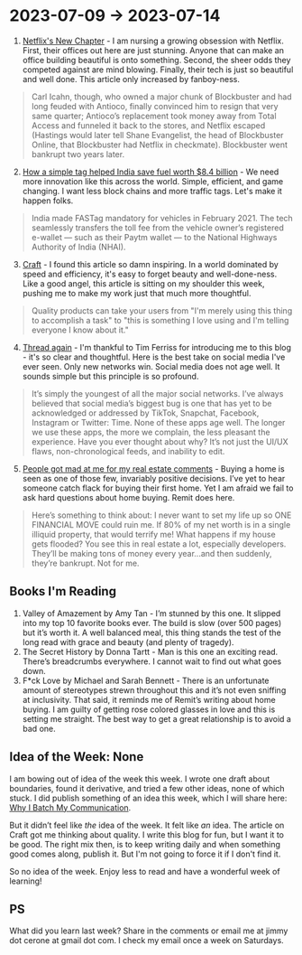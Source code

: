 # 2023-07-09 → 2023-07-14

1. [Netflix's New Chapter](https://stratechery.com/2023/netflixs-new-chapter/) - I am nursing a growing obsession with Netflix. First, their offices out here are just stunning. Anyone that can make an office building beautiful is onto something. Second, the sheer odds they competed against are mind blowing. Finally, their tech is just so beautiful and well done. This article only increased by fanboy-ness.

> Carl Icahn, though, who owned a major chunk of Blockbuster and had long feuded with Antioco, finally convinced him to resign that very same quarter; Antioco’s replacement took money away from Total Access and funneled it back to the stores, and Netflix escaped (Hastings would later tell Shane Evangelist, the head of Blockbuster Online, that Blockbuster had Netflix in checkmate). Blockbuster went bankrupt two years later.

2. [How a simple tag helped India save fuel worth $8.4 billion](https://getmatter.com/email/27567441/?token=27567441%3A2yKESf2J2qDKVbdaG-LJeMrspEc) - We need more innovation like this across the world. Simple, efficient, and game changing. I want less block chains and more traffic tags. Let's make it happen folks.

> India made FASTag mandatory for vehicles in February 2021. The tech seamlessly transfers the toll fee from the vehicle owner’s registered e-wallet — such as their Paytm wallet — to the National Highways Authority of India (NHAI).

3. [Craft](https://paulstamatiou.com/craft/) - I found this article so damn inspiring. In a world dominated by speed and efficiency, it's easy to forget beauty and well-done-ness. Like a good angel, this article is sitting on my shoulder this week, pushing me to make my work just that much more thoughtful.

> Quality products can take your users from "I'm merely using this thing to accomplish a task" to "this is something I love using and I'm telling everyone I know about it."

4. [Thread again](https://web.getmatter.com/entry/32378798) - I'm thankful to Tim Ferriss for introducing me to this blog - it's so clear and thoughtful. Here is the best take on social media I've ever seen. Only new networks win. Social media does not age well. It sounds simple but this principle is so profound.

> It’s simply the youngest of all the major social networks. I’ve always believed that social media’s biggest bug is one that has yet to be acknowledged or addressed by TikTok, Snapchat, Facebook, Instagram or Twitter: Time. None of these apps age well. The longer we use these apps, the more we complain, the less pleasant the experience. Have you ever thought about why? It’s not just the UI/UX flaws, non-chronological feeds, and inability to edit.

5. [People got mad at me for my real estate comments](https://getmatter.com/email/27377652/?token=27377652%3A0zfAqOPG9y0Pxa8zjUt2K3QQaJU) - Buying a home is seen as one of those few, invariably positive decisions. I’ve yet to hear someone catch flack for buying their first home. Yet I am afraid we fail to ask hard questions about home buying. Remit does here.

> Here’s something to think about: I never want to set my life up so ONE FINANCIAL MOVE could ruin me. If 80% of my net worth is in a single illiquid property, that would terrify me! What happens if my house gets flooded? You see this in real estate a lot, especially developers. They’ll be making tons of money every year...and then suddenly, they’re bankrupt. Not for me.

## Books I'm Reading

1. Valley of Amazement by Amy Tan - I’m stunned by this one. It slipped into my top 10 favorite books ever. The build is slow (over 500 pages) but it’s worth it. A well balanced meal, this thing stands the test of the long read with grace and beauty (and plenty of tragedy).
2. The Secret History by Donna Tartt - Man is this one an exciting read. There’s breadcrumbs everywhere. I cannot wait to find out what goes down.
3. F*ck Love by Michael and Sarah Bennett - There is an unfortunate amount of stereotypes strewn throughout this and it’s not even sniffing at inclusivity. That said, it reminds me of Remit’s writing about home buying. I am guilty of getting rose colored glasses in love and this is setting me straight. The best way to get a great relationship is to avoid a bad one.

## Idea of the Week: None

I am bowing out of idea of the week this week. I wrote one draft about boundaries, found it derivative, and tried a few other ideas, none of which stuck. I did publish something of an idea this week, which I will share here: [Why I Batch My Communication](https://lastweekilearned.com/batch-communication.html).

But it didn’t feel like *the* idea of the week. It felt like *an* idea. The article on Craft got me thinking about quality. I write this blog for fun, but I want it to be good. The right mix then, is to keep writing daily and when something good comes along, publish it. But I'm not going to force it if I don't find it.

So no idea of the week. Enjoy less to read and have a wonderful week of learning!

## PS

What did you learn last week? Share in the comments or email me at jimmy dot cerone at gmail dot com. I check my email once a week on Saturdays.

